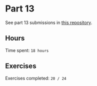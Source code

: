 # Part 13

See part 13 submissions in [this repository](https://github.com/rikurauhala/fullstack-part13).

## Hours

Time spent: `18 hours`

## Exercises

Exercises completed: `20 / 24`
